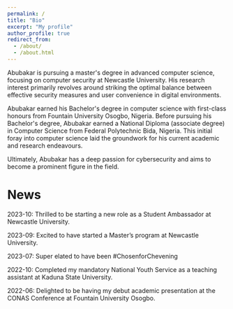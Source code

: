 ```yaml
---
permalink: /
title: "Bio"
excerpt: "My profile"
author_profile: true
redirect_from: 
  - /about/
  - /about.html
---
```

Abubakar is pursuing a master's degree in advanced computer science, focusing on computer security at Newcastle University. His research interest primarily revolves around striking the optimal balance between effective security measures and user convenience in digital environments.

Abubakar earned his Bachelor's degree in computer science with first-class honours from Fountain University Osogbo, Nigeria. Before pursuing his Bachelor's degree, Abubakar earned a National Diploma (associate degree) in Computer Science from Federal Polytechnic Bida, Nigeria. This initial foray into computer science laid the groundwork for his current academic and research endeavours.

Ultimately, Abubakar has a deep passion for cybersecurity and aims to become a prominent figure in the field.

News
======

2023-10:      Thrilled to be starting a new role as a Student Ambassador at Newcastle University.

2023-09:      Excited to have started a Master’s program at Newcastle University.

2023-07:      Super elated to have been #ChosenforChevening

2022-10:      Completed my mandatory National Youth Service as a teaching assistant at Kaduna State University.

2022-06:      Delighted to be having my debut academic presentation at the CONAS Conference at Fountain University Osogbo.

